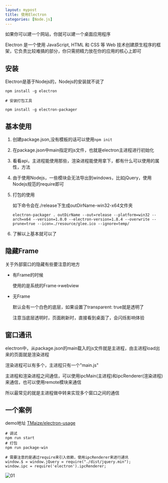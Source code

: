 ```yaml
---
layout: mypost
title: 使用Electron
categories: [Node.js]
---
```


如果你可以建一个网站，你就可以建一个桌面应用程序

Electron 是一个使用 JavaScript, HTML 和 CSS 等 Web 技术创建原生程序的框架，它负责比较难搞的部分，你只需把精力放在你的应用的核心上即可

## 安装

Electron是基于Nodejs的，Nodejs的安装就不说了

```
npm install -g electron

# 安装打包工具

npm install -g electron-packager

```

## 基本使用

1. 创建package.json,没有模板的话可以使用`npm init`

2. 在package.json中main指定的js文件，也就是electron主进程进行初始化

3. 看看api，主进程能使用那些，渲染进程能使用拿下，都有什么可以使用的属性，方法

4. 由于使用Nodejs，一些模块会无法导出到windows，比如jQuery，使用Nodejs规范的require即可

5. 打包的使用

    如下命令会在./release下生成outDirName-win32-x64文件夹

    ```
    electron-packager . outDirName --out=release --platform=win32 --arch=x64 --version=1.0.0 --electron-version=1.8.4 --overwrite --prune=true --icon=./resource/glee.ico --ignore=temp/
    ```

6. 了解以上基本就可以了

## 隐藏Frame

关于外部窗口的隐藏有些要注意的地方

+ 有Frame的时候

    使用的是系统的Frame->webview

+ 无Frame

    默认会有一个白色的底层，如果设置了transparent: true就是透明了

    注意当底层透明时，页面刷新时，直接看到桌面了，会闪烁影响体验

## 窗口通讯

electron中，从package.json的main载入的js文件就是主进程，由主进程load出来的页面就是渲染进程

渲染进程可以有多个，主进程只有一个"main.js"

主进程和渲染进程之间通信，可以使用ipcMain(主进程)和ipcRenderer(渲染进程)来通信，也可以使用remote模块来通信

所以最常见的就是主进程做中转来实现多个窗口之间的通信

## 一个案例

demo地址 [TMaize/electron-usage](https://github.com/TMaize/electron-usage)

```
# 调试
npm run start
# 打包
npm run package-win

# 需要注意的是通过require来引入依赖，使用ipcRenderer来进行通讯
window.$ = window.jQuery = require("./dist/jquery.min");
window.ipc = require('electron').ipcRenderer;
```

![01](01.png)
